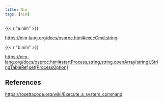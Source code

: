 ```yaml
---
title: Nim
tags: [nim]
---
```


{{< r "a.nim" >}}

<https://nim-lang.org/docs/osproc.html#execCmd,string>

{{< r "b.nim" >}}

<https://nim-lang.org/docs/osproc.html#startProcess,string,string,openArray[string],StringTableRef,set[ProcessOption]>

## References

<https://rosettacode.org/wiki/Execute_a_system_command>
